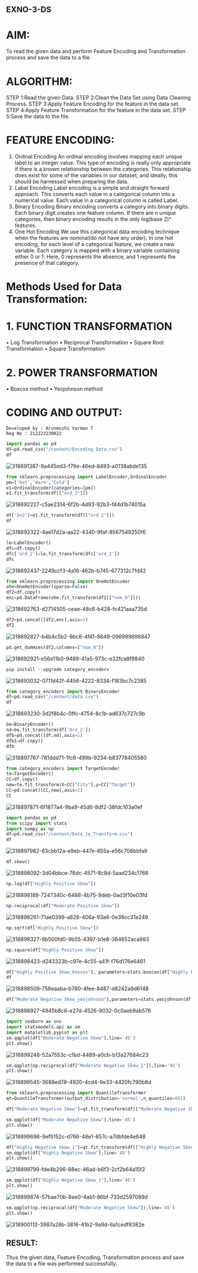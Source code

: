 ## EXNO-3-DS

# AIM:
To read the given data and perform Feature Encoding and Transformation process and save the data to a file.

# ALGORITHM:
STEP 1:Read the given Data.
STEP 2:Clean the Data Set using Data Cleaning Process.
STEP 3:Apply Feature Encoding for the feature in the data set.
STEP 4:Apply Feature Transformation for the feature in the data set.
STEP 5:Save the data to the file.

# FEATURE ENCODING:
1. Ordinal Encoding
An ordinal encoding involves mapping each unique label to an integer value. This type of encoding is really only appropriate if there is a known relationship between the categories. This relationship does exist for some of the variables in our dataset, and ideally, this should be harnessed when preparing the data.
2. Label Encoding
Label encoding is a simple and straight forward approach. This converts each value in a categorical column into a numerical value. Each value in a categorical column is called Label.
3. Binary Encoding
Binary encoding converts a category into binary digits. Each binary digit creates one feature column. If there are n unique categories, then binary encoding results in the only log(base 2)ⁿ features.
4. One Hot Encoding
We use this categorical data encoding technique when the features are nominal(do not have any order). In one hot encoding, for each level of a categorical feature, we create a new variable. Each category is mapped with a binary variable containing either 0 or 1. Here, 0 represents the absence, and 1 represents the presence of that category.

# Methods Used for Data Transformation:
  # 1. FUNCTION TRANSFORMATION
• Log Transformation
• Reciprocal Transformation
• Square Root Transformation
• Square Transformation
  # 2. POWER TRANSFORMATION
• Boxcox method
• Yeojohnson method

# CODING AND OUTPUT:
```
Developed by : Arunmozhi Varman T
Reg No : 212223230022
```

```python
import pandas as pd
df=pd.read_csv("/content/Encoding Data.csv")
df
```

![318691387-9a445ed3-f79e-46ed-8493-a0138abde135](https://github.com/user-attachments/assets/fd371c3e-e153-48cb-b6f0-dac9d50e1933)


```python
from sklearn.preprocessing import LabelEncoder,OrdinalEncoder
pm=['Hot','Warm','Cold']
e1=OrdinalEncoder(categories=[pm])
e1.fit_transform(df[["ord_2"]])
```

![318692227-c5ae2314-6f2b-4d93-92b3-f44d1b74015a](https://github.com/user-attachments/assets/a95d2be5-ff16-49a6-b28d-6f4014a180d2)




```python
df['bo2']=e1.fit_transform(df[["ord_2"]])
df
```

![318692322-4ae17d2a-aa22-4340-9faf-8567549250f6](https://github.com/user-attachments/assets/e03f7814-f615-48d3-b77c-b180ad0002c2)




```python
le=LabelEncoder()
dfc=df.copy()
dfc['ord_2']=le.fit_transform(dfc['ord_2'])
dfc
```

![318692437-2249ccf3-4a16-462b-b745-677312c7fd42](https://github.com/user-attachments/assets/fee98a97-89bf-4a9c-80c9-8c95d29a0236)




```python
from sklearn.preprocessing import OneHotEncoder
ohe=OneHotEncoder(sparse=False)
df2=df.copy()
enc=pd.DataFrame(ohe.fit_transform(df2[["nom_0"]]))
```

![318692763-d2714505-ceae-48c6-b428-fc421aaa735d](https://github.com/user-attachments/assets/a3e4b7ac-3d2e-4178-9dec-a6a97709e293)



```python
df2=pd.concat([df2,enc],axis=1)
df2
```

![318692827-b4b4c5b2-9bc8-4f41-8649-096999696847](https://github.com/user-attachments/assets/94e9bca9-642c-4552-91d9-340c23f128c7)


```python
pd.get_dummies(df2,columns=["nom_0"])
```

![318692921-e56e11b0-9489-41a5-973c-e32fca8f9840](https://github.com/user-attachments/assets/5bcb9151-fdd1-471f-a3b5-aaf1c2123834)




```python
pip install --upgrade category_encoders
```

![318693032-0711d42f-4456-4222-8334-f183bc7c2385](https://github.com/user-attachments/assets/12b50681-e958-4531-915b-f5d80d997066)




```python
from category_encoders import BinaryEncoder
df=pd.read_csv("/content/data.csv")
df
```

![318693230-3d2f8b4c-0ffc-4754-8c1b-ad637c727c9b](https://github.com/user-attachments/assets/5e5f7008-f765-4016-9a56-f1d0ae279086)



```python
be=BinaryEncoder()
nd=be.fit_transform(df['Ord_2'])
dfb=pd.concat([df,nd],axis=1)
dfb1=df.copy()
dfb
```

![318897767-781ddd71-1fc6-499b-9234-b83778405580](https://github.com/user-attachments/assets/9cf0a244-09f8-4a04-a519-0e2f7e8dfedb)



```python
from category_encoders import TargetEncoder
te=TargetEncoder()
CC=df.copy()
new=te.fit_transform(X=CC["City"],y=CC["Target"])
CC=pd.concat([CC,new],axis=1)
CC
```

![318897871-6f1877a4-9ba9-45d6-8df2-38fdc103a0ef](https://github.com/user-attachments/assets/a913aa68-7346-4ae4-8ab3-6f456aa090dc)




```python
import pandas as pd
from scipy import stats
import numpy as np
df=pd.read_csv("/content/Data_to_Transform.csv")
df
```

![318897982-63cbb12a-e9eb-447e-855a-e56c706bbfa9](https://github.com/user-attachments/assets/157b430c-4d25-47b3-86b2-4b56d89fccf7)




```python
df.skew()
```

![318898092-3d04bbce-76dc-4571-8c8d-5aad234c1766](https://github.com/user-attachments/assets/4b25f782-3318-444a-9d0f-ac6f67786e48)

```python
np.log(df["Highly Positive Skew"])
```

![318898189-7247340c-6488-4b75-9deb-0ad3f10e03fd](https://github.com/user-attachments/assets/503706e0-27ec-4bdb-95c3-ee3563e9f9fb)




```python
np.reciprocal(df["Moderate Positive Skew"])
```

![318898261-71ae0399-a828-406a-93a6-0e36cc31e249](https://github.com/user-attachments/assets/8f9eb90c-1730-43d0-a7e8-323bd5b68739)



```python
np.sqrt(df["Highly Positive Skew"])
```

![318898327-9b500fd0-9b55-4397-b1e8-364652aca983](https://github.com/user-attachments/assets/0256c395-a9e4-4c38-ba99-d0ad9a2ae5fa)



```python
np.square(df["Highly Positive Skew"])
```


![318898423-d243323b-c97e-4c55-a41f-f76d176e6461](https://github.com/user-attachments/assets/85691a2f-09d8-494c-85ce-265689fe6683)



```python
df["Highly Positive Skew_boxcox"], parameters=stats.boxcox(df["Highly Positive Skew"])
df
```

![318898509-758eaaba-b780-4fee-8487-d8242a9d6148](https://github.com/user-attachments/assets/ac1c56d6-a9d4-42f6-857c-80a79e03b7b8)



```python
df["Moderate Negative Skew_yeojohnson"],parameters=stats.yeojohnson(df["Moderate Negative Skew"])
```

![318898927-4945b8c6-e27d-4526-9032-0c0aeb9ab576](https://github.com/user-attachments/assets/b66e714a-fcfa-4e45-9901-4633ee0f6df4)



```python
import seaborn as sns
import statsmodels.api as sm
import matplotlib.pyplot as plt
sm.qqplot(df["Moderate Negative Skew"],line='45')
plt.show()
```

![318899248-52a7553c-c1bd-4489-a0cb-b13a27684c23](https://github.com/user-attachments/assets/b2e8e190-4d6a-4d85-941a-bec2fa04d4ae)




```python
sm.qqplot(np.reciprocal(df["Moderate Negative Skew_1"]),line='45')
plt.show()
```

![318899545-3688ed78-4920-4cd4-9e33-4420fc790b8d](https://github.com/user-attachments/assets/e125d45d-9e70-458b-a65a-87d43b736d8c)




```python
from sklearn.preprocessing import QuantileTransformer
qt=QuantileTransformer(output_distribution='normal',n_quantiles=891)

df["Moderate Negative Skew"]=qt.fit_transform(df[["Moderate Negative Skew"]])

sm.qqplot(df["Moderate Negative Skew"],line='45')
plt.show()
```


![318899696-9ef5152c-d766-48e1-857c-a7dbfde4e648](https://github.com/user-attachments/assets/b2eceeb5-822d-4155-adeb-dd7ca54987ca)



```python
df["Highly Negative Skew_1"]=qt.fit_transform(df[["Highly Negative Skew"]])
sm.qqplot(df["Highly Negative Skew"],line='45')
plt.show()
```

![318899799-fde4b296-88ec-46ad-b6f3-2cf2b64a15f2](https://github.com/user-attachments/assets/7d02db56-390a-48c3-8631-8b8e0d5266a7)



```python
sm.qqplot(df["Highly Negative Skew_1"],line='45')
plt.show()
```

![318899874-57bae70b-8ee0-4ab1-86bf-733d2597089d](https://github.com/user-attachments/assets/8338b60c-6b4e-46b4-8dcd-fc3b14a729c4)



```python
sm.qqplot(np.reciprocal(df["Moderate Negative Skew"]),line='45')
plt.show()
```

![318900112-3987a28b-3816-41b2-9a9d-6a1cedf8382e](https://github.com/user-attachments/assets/25eb2d07-e226-44ef-9b14-bf023937678e)





## RESULT:
Thus the given data, Feature Encoding, Transformation process and save the data to a file was performed successfully.


       

